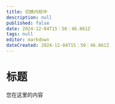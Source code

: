 ```yaml
---
title: 切换内核中
description: null
published: false
date: 2024-12-04T15：50：46.861Z
tags: null
editor: markdown
dateCreated: 2024-12-04T15：50：46.861Z
---
```


# 标题

您在这里的内容
